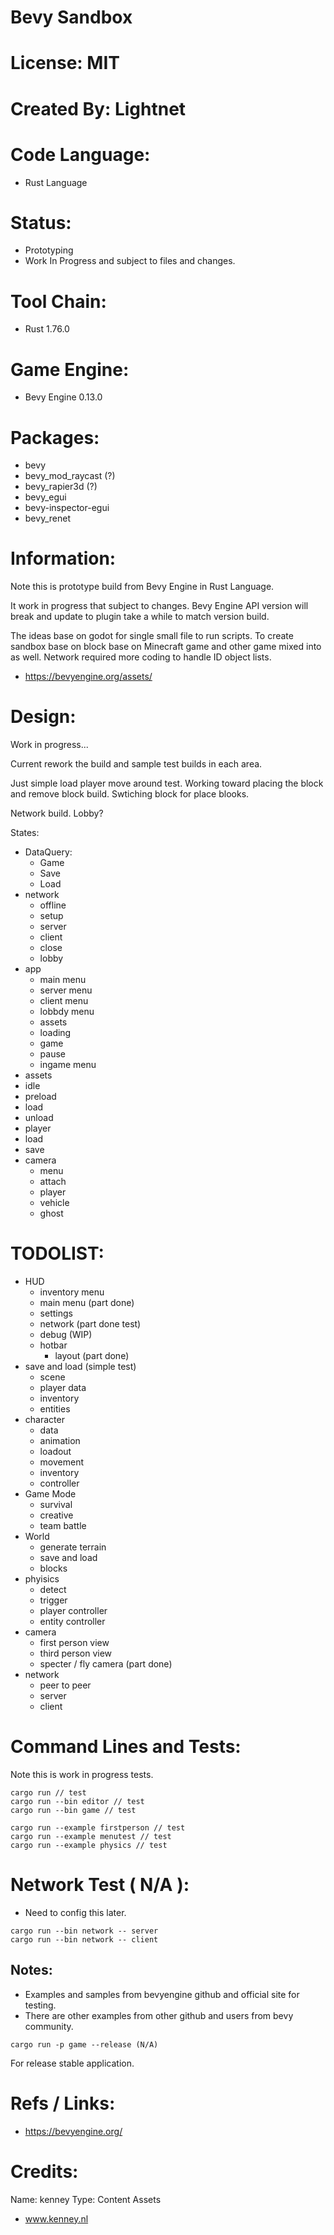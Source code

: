 # Bevy Sandbox

# License: MIT

# Created By: Lightnet

# Code Language:
 * Rust Language

# Status:
 * Prototyping
 * Work In Progress and subject to files and changes.

# Tool Chain:
 * Rust 1.76.0

# Game Engine:
 * Bevy Engine 0.13.0

# Packages:
 * bevy
 * bevy_mod_raycast (?)
 * bevy_rapier3d (?)
 * bevy_egui 
 * bevy-inspector-egui
 * bevy_renet


# Information:
  Note this is prototype build from Bevy Engine in Rust Language.
  
  It work in progress that subject to changes. Bevy Engine API version will break and update to plugin take a while to match version build.

  The ideas base on godot for single small file to run scripts. To create sandbox base on block base on Minecraft game and other game mixed into as well. Network required more coding to handle ID object lists.

  * https://bevyengine.org/assets/

# Design:
 Work in progress...

 Current rework the build and sample test builds in each area.

 Just simple load player move around test. Working toward placing the block and remove block build. Swtiching block for place blooks. 
 
 Network build. Lobby?

 States:
 * DataQuery:
   * Game
   * Save
   * Load
 * network
   * offline
   * setup
   * server
   * client
   * close
   * lobby
 * app
   * main menu
   * server menu
   * client menu
   * lobbdy menu
   * assets
   * loading
   * game
   * pause
   * ingame menu
 * assets
  * idle
  * preload
  * load
  * unload
 * player
  * load
  * save
 * camera
   * menu
   * attach
   * player
   * vehicle
   * ghost
# TODOLIST:
 * HUD
    * inventory menu
    * main menu (part done)
    * settings
    * network (part done test)
    * debug (WIP)
    * hotbar
      * layout (part done)
 * save and load (simple test)
   * scene
   * player data
   * inventory
   * entities
 * character
    * data
    * animation
    * loadout
    * movement
    * inventory
    * controller
 * Game Mode
   * survival
   * creative
   * team battle
 * World
   * generate terrain
   * save and load
   * blocks
 * phyisics
   * detect
   * trigger
   * player controller
   * entity controller
 * camera
   * first person view 
   * third person view
   * specter / fly camera (part done)
 * network
   * peer to peer
   * server
   * client

# Command Lines and Tests:
 Note this is work in progress tests.
```
cargo run // test
cargo run --bin editor // test
cargo run --bin game // test
```

```
cargo run --example firstperson // test
cargo run --example menutest // test
cargo run --example physics // test
```

# Network Test ( N/A ):
 * Need to config this later.
```
cargo run --bin network -- server
cargo run --bin network -- client
```

## Notes:
 * Examples and samples from bevyengine github and official site for testing.
 * There are other examples from other github and users from bevy community.

```
cargo run -p game --release (N/A)
```
  For release stable application.

# Refs / Links:
 * https://bevyengine.org/


# Credits:
 Name: kenney
 Type: Content Assets
  * www.kenney.nl